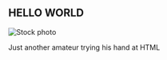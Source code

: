 <h2>HELLO WORLD</h2>
<main>
  
  <img src="https://www.pexels.com/photo/mountains-behind-fullmoon-1183021/" alt="Stock photo">
  
  <p>Just another amateur trying his hand at HTML</p>
  
</main>

